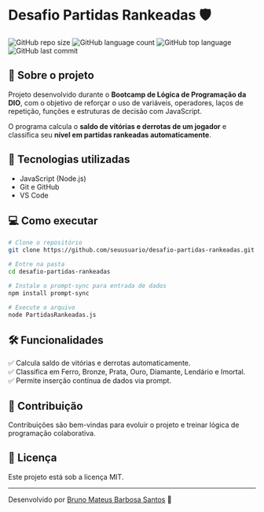# Desafio Partidas Rankeadas 🛡️

![GitHub repo size](https://img.shields.io/github/repo-size/seuusuario/desafio-partidas-rankeadas)
![GitHub language count](https://img.shields.io/github/languages/count/seuusuario/desafio-partidas-rankeadas)
![GitHub top language](https://img.shields.io/github/languages/top/seuusuario/desafio-partidas-rankeadas)
![GitHub last commit](https://img.shields.io/github/last-commit/seuusuario/desafio-partidas-rankeadas)

## 📌 Sobre o projeto
Projeto desenvolvido durante o **Bootcamp de Lógica de Programação da DIO**, com o objetivo de reforçar o uso de variáveis, operadores, laços de repetição, funções e estruturas de decisão com JavaScript.

O programa calcula o **saldo de vitórias e derrotas de um jogador** e classifica seu **nível em partidas rankeadas automaticamente**.

## 🚀 Tecnologias utilizadas
- JavaScript (Node.js)
- Git e GitHub
- VS Code

## 💻 Como executar

```bash
# Clone o repositório
git clone https://github.com/seuusuario/desafio-partidas-rankeadas.git

# Entre na pasta
cd desafio-partidas-rankeadas

# Instale o prompt-sync para entrada de dados
npm install prompt-sync

# Execute o arquivo
node PartidasRankeadas.js
```

## 🛠️ Funcionalidades
✅ Calcula saldo de vitórias e derrotas automaticamente.  
✅ Classifica em Ferro, Bronze, Prata, Ouro, Diamante, Lendário e Imortal.  
✅ Permite inserção contínua de dados via prompt.

## 🤝 Contribuição
Contribuições são bem-vindas para evoluir o projeto e treinar lógica de programação colaborativa.

## 📄 Licença
Este projeto está sob a licença MIT.

---


Desenvolvido por [Bruno Mateus Barbosa Santos](https://github.com/seuusuario) 🚀
